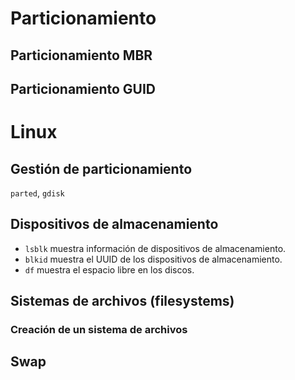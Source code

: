 # Particionamiento
## Particionamiento MBR

## Particionamiento GUID

# Linux
## Gestión de particionamiento
`parted`, `gdisk`

## Dispositivos de almacenamiento
- `lsblk` muestra información de dispositivos de almacenamiento.
- `blkid` muestra el UUID de los dispositivos de almacenamiento.
- `df` muestra el espacio libre en los discos.

## Sistemas de archivos (filesystems)

### Creación de un sistema de archivos

## Swap


